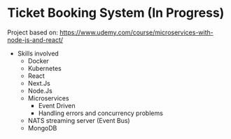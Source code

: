 # Ticket Booking System (In Progress)
Project based on:
https://www.udemy.com/course/microservices-with-node-js-and-react/

- Skills involved
  - Docker
  - Kubernetes
  - React
  - Next.Js
  - Node.Js
  - Microservices
    - Event Driven
    - Handling errors and concurrency problems
  - NATS streaming server (Event Bus)
  - MongoDB
